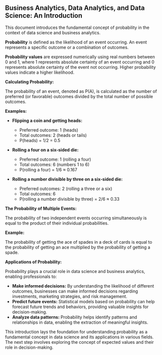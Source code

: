 ## Business Analytics, Data Analytics, and Data Science: An Introduction

This document introduces the fundamental concept of probability in the context of data science and business analytics.

**Probability** is defined as the likelihood of an event occurring. An event represents a specific outcome or a combination of outcomes. 

**Probability values** are expressed numerically using real numbers between 0 and 1, where 1 represents absolute certainty of an event occurring and 0 represents absolute certainty of the event not occurring. Higher probability values indicate a higher likelihood.

**Calculating Probability:**

The probability of an event, denoted as P(A), is calculated as the number of preferred (or favorable) outcomes divided by the total number of possible outcomes. 

**Examples:**

* **Flipping a coin and getting heads:**
    * Preferred outcome: 1 (heads)
    * Total outcomes: 2 (heads or tails)
    * P(heads) = 1/2 = 0.5

* **Rolling a four on a six-sided die:**
    * Preferred outcome: 1 (rolling a four)
    * Total outcomes: 6 (numbers 1 to 6)
    * P(rolling a four) = 1/6 ≈ 0.167

* **Rolling a number divisible by three on a six-sided die:**
    * Preferred outcomes: 2 (rolling a three or a six)
    * Total outcomes: 6 
    * P(rolling a number divisible by three) = 2/6 ≈ 0.33

**The Probability of Multiple Events:**

The probability of two independent events occurring simultaneously is equal to the product of their individual probabilities.

**Example:**

The probability of getting the ace of spades in a deck of cards is equal to the probability of getting an ace multiplied by the probability of getting a spade.

**Applications of Probability:**

Probability plays a crucial role in data science and business analytics, enabling professionals to:

* **Make informed decisions:** By understanding the likelihood of different outcomes, businesses can make informed decisions regarding investments, marketing strategies, and risk management.
* **Predict future events:** Statistical models based on probability can help forecast future trends and behaviors, providing valuable insights for decision-making.
* **Analyze data patterns:** Probability helps identify patterns and relationships in data, enabling the extraction of meaningful insights.

This introduction lays the foundation for understanding probability as a fundamental concept in data science and its applications in various fields. The next step involves exploring the concept of expected values and their role in decision-making. 
